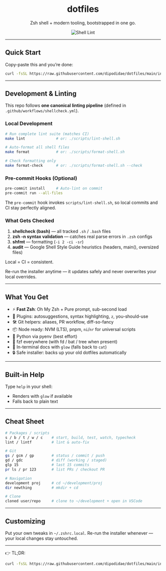 <div align="center">

# dotfiles

Zsh shell + modern tooling, bootstrapped in one go.

![Shell Lint](https://github.com/dipodidae/dotfiles/actions/workflows/shellcheck.yml/badge.svg)

</div>

---

## Quick Start

Copy-paste this and you’re done:

```bash
curl -fsSL https://raw.githubusercontent.com/dipodidae/dotfiles/main/install.sh | bash
```

---

## Development & Linting

This repo follows **one canonical linting pipeline** (defined in `.github/workflows/shellcheck.yml`).

### Local Development

```bash
# Run complete lint suite (matches CI)
make lint              # or: ./scripts/lint-shell.sh

# Auto-format all shell files
make format            # or: ./scripts/format-shell.sh

# Check formatting only
make format-check      # or: ./scripts/format-shell.sh --check
```

### Pre-commit Hooks (Optional)

```bash
pre-commit install     # Auto-lint on commit
pre-commit run --all-files
```

The `pre-commit` hook invokes `scripts/lint-shell.sh`, so local commits and CI stay perfectly aligned.

### What Gets Checked

1. **shellcheck (bash)** — all tracked `.sh` / `.bash` files
2. **zsh -n syntax validation** — catches real parse errors in `.zsh` configs
3. **shfmt** — formatting (`-i 2 -ci -sr`)
4. **audit** — Google Shell Style Guide heuristics (headers, main(), oversized files)

Local = CI = consistent.

Re-run the installer anytime — it updates safely and never overwrites your local overrides.

---

## What You Get

* ⚡ **Fast Zsh**: Oh My Zsh + Pure prompt, sub-second load
* 🧩 Plugins: autosuggestions, syntax highlighting, `z`, you-should-use
* 🛠 Git helpers: aliases, PR workflow, diff-so-fancy
* 📦 Node ready: NVM (LTS), pnpm, `ni`/`nr` for universal scripts
* 🐍 Python via pyenv (best effort)
* 🔎 fzf everywhere (with fd / bat / tree when present)
* 📖 In-terminal docs with `glow` (falls back to `cat`)
* 🔒 Safe installer: backs up your old dotfiles automatically

---

## Built-in Help

Type `help` in your shell:

* Renders with `glow` if available
* Falls back to plain text

---

## Cheat Sheet

```bash
# Packages / scripts
s / b / t / w / c    # start, build, test, watch, typecheck
lint / lintf         # lint & auto-fix

# Git
gs / gcm / gp        # status / commit / push
gd / gdc             # diff (working / staged)
glp 15               # last 15 commits
pr ls / pr 123       # list PRs / checkout PR

# Navigation
development proj     # cd ~/development/proj
dir newthing         # mkdir + cd

# Clone
cloned user/repo     # clone to ~/development + open in VSCode
```

---

## Customizing

Put your own tweaks in `~/.zshrc.local`.
Re-run the installer whenever — your local changes stay untouched.

---

👉 TL;DR:

```bash
curl -fsSL https://raw.githubusercontent.com/dipodidae/dotfiles/main/install.sh | bash
```
